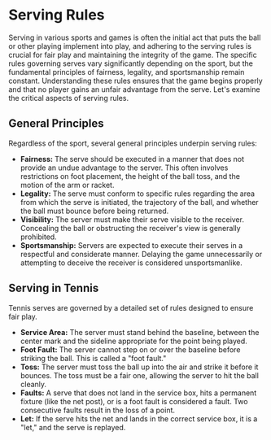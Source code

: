 # Serving Rules

Serving in various sports and games is often the initial act that puts the ball or other playing implement into play, and adhering to the serving rules is crucial for fair play and maintaining the integrity of the game. The specific rules governing serves vary significantly depending on the sport, but the fundamental principles of fairness, legality, and sportsmanship remain constant. Understanding these rules ensures that the game begins properly and that no player gains an unfair advantage from the serve. Let's examine the critical aspects of serving rules.

## General Principles

Regardless of the sport, several general principles underpin serving rules:

*   **Fairness:** The serve should be executed in a manner that does not provide an undue advantage to the server. This often involves restrictions on foot placement, the height of the ball toss, and the motion of the arm or racket.
*   **Legality:** The serve must conform to specific rules regarding the area from which the serve is initiated, the trajectory of the ball, and whether the ball must bounce before being returned.
*   **Visibility:** The server must make their serve visible to the receiver. Concealing the ball or obstructing the receiver's view is generally prohibited.
*   **Sportsmanship:** Servers are expected to execute their serves in a respectful and considerate manner. Delaying the game unnecessarily or attempting to deceive the receiver is considered unsportsmanlike.

## Serving in Tennis

Tennis serves are governed by a detailed set of rules designed to ensure fair play.

*   **Service Area:** The server must stand behind the baseline, between the center mark and the sideline appropriate for the point being played.
*   **Foot Fault:** The server cannot step on or over the baseline before striking the ball. This is called a "foot fault."
*   **Toss:** The server must toss the ball up into the air and strike it before it bounces. The toss must be a fair one, allowing the server to hit the ball cleanly.
*   **Faults:** A serve that does not land in the service box, hits a permanent fixture (like the net post), or is a foot fault is considered a fault. Two consecutive faults result in the loss of a point.
*   **Let:** If the serve hits the net and lands in the correct service box, it is a "let," and the serve is replayed.
